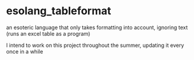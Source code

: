 # esolang_tableformat
an esoteric language that only takes formatting into account, ignoring text (runs an excel table as a program)

I intend to work on this project throughout the summer, updating it every once in a while
